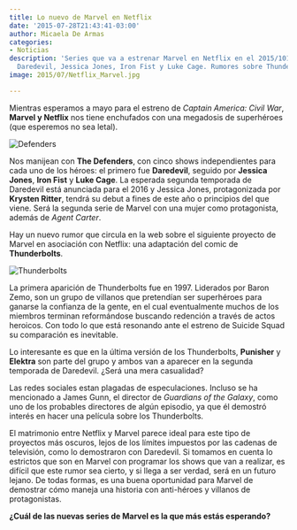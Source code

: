 ```yaml
---
title: Lo nuevo de Marvel en Netflix
date: '2015-07-28T21:43:41-03:00'
author: Micaela De Armas
categories:
- Noticias
description: 'Series que va a estrenar Marvel en Netflix en el 2015/1016: The Defenders,
  Daredevil, Jessica Jones, Iron Fist y Luke Cage. Rumores sobre Thunderbolts.'
image: 2015/07/Netflix_Marvel.jpg

---
```

Mientras esperamos a mayo para el estreno de *Captain America: Civil War*, **Marvel y Netflix** nos tiene enchufados con una megadosis de superhéroes (que esperemos no sea letal).
<!--more-->

![Defenders](/img/2015/07/defenders-body.jpg)

Nos manijean con **The Defenders**, con cinco shows independientes para cada uno de los héroes: el primero fue **Daredevil**, seguido por **Jessica Jones**, **Iron Fist** y **Luke Cage**. La esperada segunda temporada de Daredevil está anunciada para el 2016 y Jessica Jones, protagonizada por **Krysten Ritter**, tendrá su debut a fines de este año o principios del que viene. Será la segunda serie de Marvel con una mujer como protagonista, además de *Agent Carter*.

Hay un nuevo rumor que circula en la web sobre el siguiente proyecto de Marvel en asociación con Netflix: una adaptación del comic de **Thunderbolts**. 

![Thunderbolts](/img/2015/07/tunderbolts_body.jpg)

La primera aparición de Thunderbolts fue en 1997. Liderados por Baron Zemo, son un grupo de villanos que pretendían ser superhéroes para ganarse la confianza de la gente, en el cual eventualmente muchos de los miembros terminan reformándose  buscando redención a través de actos heroicos. Con todo lo que está resonando ante el estreno de Suicide Squad su comparación es inevitable.

Lo interesante es que en la última versión de los Thunderbolts, **Punisher** y **Elektra** son parte del grupo y ambos van a aparecer en la segunda temporada de Daredevil. ¿Será una mera casualidad?

Las redes sociales estan plagadas de especulaciones. Incluso se ha mencionado a James Gunn, el director de *Guardians of the Galaxy*, como uno de los probables directores de algún episodio, ya que él demostró interés en hacer una película sobre los Thunderbolts.

El matrimonio entre Netflix y Marvel parece ideal para este tipo de proyectos más oscuros, lejos de los límites impuestos por las cadenas de televisión, como lo demostraron con Daredevil. Si tomamos en cuenta lo estrictos que son en Marvel con programar los shows que van a realizar, es difícil que este rumor sea cierto, y si llega a ser verdad, será en un futuro lejano. De todas formas, es una buena oportunidad para Marvel de demostrar cómo maneja una historia con anti-héroes y villanos de protagonistas. 

**¿Cuál de las nuevas series de Marvel es la que más estás esperando?**
